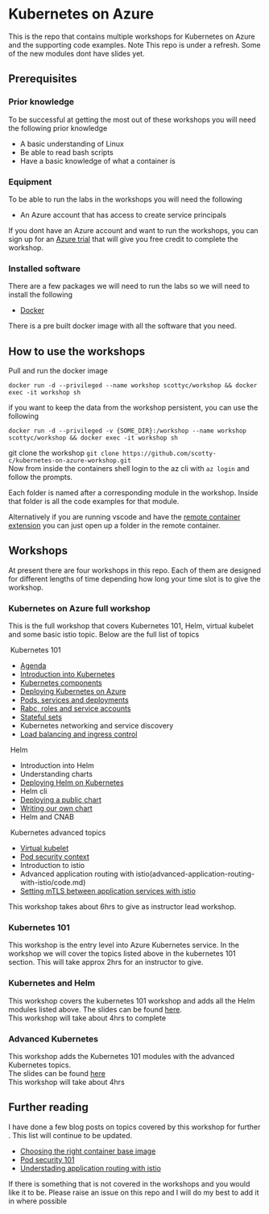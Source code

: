 # Kubernetes on Azure

This is the repo that contains multiple workshops for Kubernetes on Azure and the supporting code examples.
Note This repo is under a refresh. Some of the new modules dont have slides yet.

## Prerequisites

### Prior knowledge 
To be successful at getting the most out of these workshops you will need the following prior knowledge

* A basic understanding of Linux
* Be able to read bash scripts
* Have a basic knowledge of what a container is 

### Equipment
To be able to run the labs in the workshops you will need the following 

* An Azure account that has access to create service principals

If you dont have an Azure account and want to run the workshops, you can sign up for an [Azure trial](https://azure.microsoft.com/offers/ms-azr-0044p/?WT.mc_id=opensource-0000-sccoulto) that will give you free credit to complete the workshop.

### Installed software
There are a few packages we will need to run the labs so we will need to install the following

* [Docker](https://www.docker.com/)

There is a pre built docker image with all the software that you need.
 
## How to use the workshops

Pull and run the docker image  
 ```
 docker run -d --privileged --name workshop scottyc/workshop && docker exec -it workshop sh
 ```  
if you want to keep the data from the workshop persistent, you can use the following  
```  
docker run -d --privileged -v {SOME_DIR}:/workshop --name workshop scottyc/workshop && docker exec -it workshop sh
```   
git clone the workshop 
```git clone https://github.com/scotty-c/kubernetes-on-azure-workshop.git```  
Now from inside the containers shell login to the az cli with `az login` and follow the prompts.

Each folder is named after a corresponding module in the workshop. Inside that folder is all the code examples for that module.

Alternatively if you are running vscode and have the [remote container extension](https://marketplace.visualstudio.com/items?itemName=ms-vscode-remote.remote-containers%2F%3FWT.mc_id%3Daksworkshop-github-sccoulto&WT.mc_id=opensource-0000-sccoulto) you can just open up a folder in the remote container.

## Workshops 

At present there are four workshops in this repo. Each of them are designed for different lengths of time depending how long your time slot is to give the workshop.

### Kubernetes on Azure full workshop
This is the full workshop that covers Kubernetes 101, Helm, virtual kubelet and some basic istio topic. Below are the full list of topics

 Kubernetes 101

* [Agenda](slides/intro/code.md) 
* [Introduction into Kubernetes](slides/introduction-into-kubernetes/code.md)
* [Kubernetes components](slides/kubernetes-components/code.md) 
* [Deploying Kubernetes on Azure](deploying-kubernetes-on-azure/code.md)
* [Pods, services and deployments](pods-services-deployments/code.md)
* [Rabc, roles and service accounts](rbac-roles-service-accounts/code.md) 
* [Stateful sets](statefull-sets/code.md)
* Kubernetes networking and service discovery
* [Load balancing and ingress control](ingress-controller/code.md)

 Helm

* Introduction into Helm
* Understanding charts
* [Deploying Helm on Kubernetes](installing-helm-on-kubernetes/code.md)
* Helm cli
* [Deploying a public chart](deploying-a-public-chart/code.md)
* [Writing our own chart](writing-our-own-chart/code.md)
* Helm and CNAB

 Kubernetes advanced topics

* [Virtual kubelet](virtual-node-with-virtual-kubelet/code.md)
* [Pod security context](pod-security-policy/code.md) 
* Introduction to istio
* Advanced application routing with istio(advanced-application-routing-with-istio/code.md)
* [Setting mTLS between application services with istio](mTLS-with-istio/code.md) 

This workshop takes about 6hrs to give as instructor lead workshop.  


### Kubernetes 101
This workshop is the entry level into Azure Kubernetes service. In the workshop we will cover the topics listed above in the kubernetes 101 section. This will take approx 2hrs for an instructor to give.  

### Kubernetes and Helm 
This workshop covers the kubernetes 101 workshop and adds all the Helm modules listed above. 
The slides can be found [here](slides/kubernetes-helm/Kubernetes-helm.pdf).  
This workshop will take about 4hrs to complete  

### Advanced Kubernetes
This workshop adds the Kubernetes 101 modules with the advanced Kubernetes topics.  
The slides can be found [here](slides/kubernetes-advanced/Kubernetes-advanced.pdf)  
This workshop will take about 4hrs   

## Further reading
I have done a few blog posts on topics covered by this workshop for further . This list will continue to be updated.
* [Choosing the right container base image](https://dev.to/scottyc/i-cho-cho-chose-you-container-image-part-1-227p)
* [Pod security 101](https://medium.com/devopslinks/kubernetes-pod-security-101-15fe8cda829e)
* [Understading application routing with istio](https://itnext.io/understanding-application-routing-in-istio-aade30d594f4)

If there is something that is not covered in the workshops and you would like it to be. Please raise an issue on this repo and I will do my best to add it in where possible

